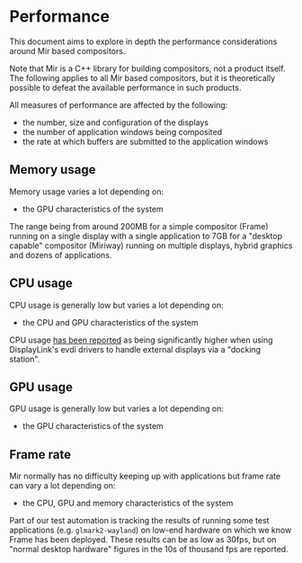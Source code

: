 # Performance

This document aims to explore in depth the performance considerations around Mir
based compositors.

Note that Mir is a C++ library for building compositors, not a product itself.
The following applies to all Mir based compositors, but it is theoretically
possible to defeat the available performance in such products.

All measures of performance are affected by the following:

* the number, size and configuration of the displays
* the number of application windows being composited
* the rate at which buffers are submitted to the application windows

## Memory usage

Memory usage varies a lot depending on: 

* the GPU characteristics of the system

The range being from around 200MB for a simple compositor (Frame) running on a
single display with a single application to 7GB for a "desktop capable" 
compositor (Miriway) running on multiple displays, hybrid graphics and dozens of
applications.   

## CPU usage

CPU usage is generally low but varies a lot depending on:

* the CPU and GPU characteristics of the system

CPU usage [has been reported](https://github.com/canonical/mir/issues/3230) as 
being significantly higher when using DisplayLink's evdi drivers to handle 
external displays via a "docking station".

## GPU usage

GPU usage is generally low but varies a lot depending on:

* the GPU characteristics of the system

## Frame rate

Mir normally has no difficulty keeping up with applications but frame rate can
vary a lot depending on:

* the CPU, GPU and memory characteristics of the system

Part of our test automation is tracking the results of running some test 
applications (e.g. `glmark2-wayland`) on low-end hardware on which we know Frame
has been deployed. These results can be as low as 30fps, but on "normal desktop
hardware" figures in the 10s of thousand fps are reported.
